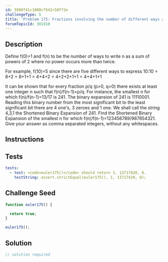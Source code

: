 ```yaml
---
id: 5900f41c1000cf542c50ff2e
challengeType: 5
title: 'Problem 175: Fractions involving the number of different ways a number can be expressed as a sum of powers of 2'
forumTopicId: 301810
---
```


## Description

<section id='description'>

Define f(0)=1 and f(n) to be the number of ways to write n as a sum of powers of 2 where no power occurs more than twice.

For example, f(10)=5 since there are five different ways to express 10:10 = 8+2 = 8+1+1 = 4+4+2 = 4+2+2+1+1 = 4+4+1+1

It can be shown that for every fraction p/q (p>0, q>0) there exists at least one integer n such that f(n)/f(n-1)=p/q. For instance, the smallest n for which f(n)/f(n-1)=13/17 is 241. The binary expansion of 241 is 11110001. Reading this binary number from the most significant bit to the least significant bit there are 4 one's, 3 zeroes and 1 one. We shall call the string 4,3,1 the Shortened Binary Expansion of 241. Find the Shortened Binary Expansion of the smallest n for which f(n)/f(n-1)=123456789/987654321. Give your answer as comma separated integers, without any whitespaces.

</section>

## Instructions

<section id='instructions'>

</section>

## Tests

<section id='tests'>

```yml
tests:
  - text: <code>euler175()</code> should return 1, 13717420, 8.
    testString: assert.strictEqual(euler175(), 1, 13717420, 8);

```

</section>

## Challenge Seed

<section id='challengeSeed'>

<div id='js-seed'>

```js
function euler175() {

  return true;
}

euler175();
```

</div>

</section>

## Solution

<section id='solution'>

```js
// solution required
```

</section>
